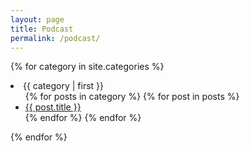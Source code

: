 ```yaml
---
layout: page
title: Podcast
permalink: /podcast/
---
```

{% for category in site.categories %}
  <li><a name="{{ category | first }}">{{ category | first }}</a>
    <ul>
      {% for posts in category %}
        {% for post in posts %}
          <li><a href="{{ site.baseurl }}{{ post.url }}">{{ post.title }}</a></li>
        {% endfor %}
      {% endfor %}
    </ul>
  </li>
{% endfor %}
